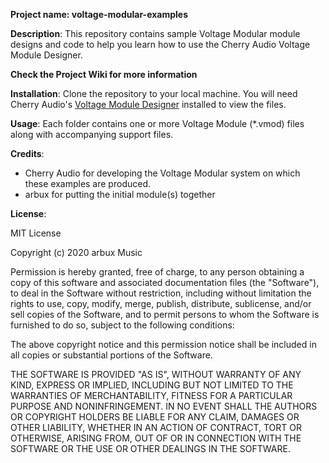 **Project name: voltage-modular-examples**

**Description**: This repository contains sample Voltage Modular module designs and code to help you learn how to use the Cherry Audio Voltage Module Designer.

**Check the Project Wiki for more information**

**Installation**: Clone the repository to your local machine. You will need Cherry Audio's [Voltage Module Designer](https://cherryaudio.com/voltage-module-designer) installed to view the files.

**Usage**: Each folder contains one or more Voltage Module (\*.vmod) files along with accompanying support files.

**Credits**: 
- Cherry Audio for developing the Voltage Modular system on which these examples are produced.
- arbux for putting the initial module(s) together

**License**:

MIT License

Copyright (c) 2020 arbux Music

Permission is hereby granted, free of charge, to any person obtaining a copy
of this software and associated documentation files (the "Software"), to deal
in the Software without restriction, including without limitation the rights
to use, copy, modify, merge, publish, distribute, sublicense, and/or sell
copies of the Software, and to permit persons to whom the Software is
furnished to do so, subject to the following conditions:

The above copyright notice and this permission notice shall be included in all
copies or substantial portions of the Software.

THE SOFTWARE IS PROVIDED "AS IS", WITHOUT WARRANTY OF ANY KIND, EXPRESS OR
IMPLIED, INCLUDING BUT NOT LIMITED TO THE WARRANTIES OF MERCHANTABILITY,
FITNESS FOR A PARTICULAR PURPOSE AND NONINFRINGEMENT. IN NO EVENT SHALL THE
AUTHORS OR COPYRIGHT HOLDERS BE LIABLE FOR ANY CLAIM, DAMAGES OR OTHER
LIABILITY, WHETHER IN AN ACTION OF CONTRACT, TORT OR OTHERWISE, ARISING FROM,
OUT OF OR IN CONNECTION WITH THE SOFTWARE OR THE USE OR OTHER DEALINGS IN THE
SOFTWARE.


